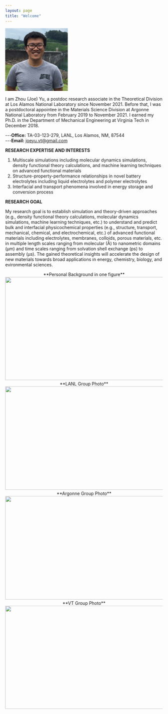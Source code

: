 ```yaml
---
layout: page
title: "Welcome"
---
```


<img src="./assets/headshot.JPG" width="200" height="200">  


I am Zhou (Joe) Yu, a postdoc research associate in the Theoretical Division at Los Alamos National Laboratory since November 2021. Before that, I was a postdoctoral appointee in the Materials Science Division at Argonne National Laboratory from February 2019 to November 2021. I earned my Ph.D. in the Department of Mechanical Engineering at Virginia Tech in December 2018.

---**Office:** TA-03-123-279, LANL, Los Alamos, NM, 87544      
---**Email:** joeyu.vt@gmail.com

**RESEARCH EXPERTISE AND INTERESTS**
1. Multiscale simulations including molecular dynamics simulations, density functional theory calculations, and machine learning techniques on advanced functional materials
2. Structure-property-performance relationships in novel battery electrolytes including liquid electrolytes and polymer electrolytes
3. Interfacial and transport phenomena involved in energy storage and conversion process 


**RESEARCH GOAL**

My research goal is to establish simulation and theory-driven approaches (e.g., density functional theory calculations, molecular dynamics simulations, machine learning techniques, etc.) to understand and predict bulk and interfacial physicochemical properties (e.g., structure, transport, mechanical, chemical, and electrochemical, etc.) of advanced functional materials including electrolytes, membranes, colloids, porous materials, etc. in multiple length scales ranging from molecular (Å) to nanometric domains (μm) and time scales ranging from solvation shell exchange (ps) to assembly (μs). The gained theoretical insights will accelerate the design of new materials towards broad applications in energy, chemistry, biology, and evironmental sciences.

<center>
    **Personal Background in one figure**
    <img src="https://zhou-joe-yu.github.io/assets/background.png" width="650" height="329">
</center>
<center>
    **LANL Group Photo**
    <img src="https://zhou-joe-yu.github.io/assets/LANL_group.jpg" width="650" height="330">
</center>
<center>
    **Argonne Group Photo**
    <img src="https://zhou-joe-yu.github.io/assets/Argonne_group.JPG" width="650" height="330">
</center>    
<center>
    **VT Group Photo**
    <img src="https://zhou-joe-yu.github.io/assets/VT_group.JPG" width="650" height="329">
</center>
